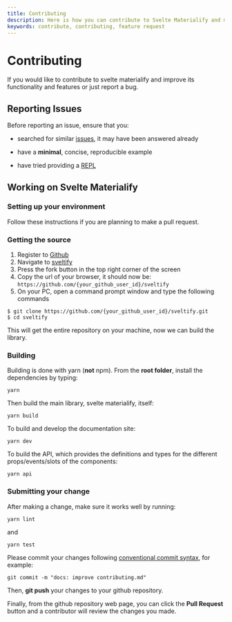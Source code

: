 ```yaml
---
title: Contributing
description: Here is how you can contribute to Svelte Materialify and make the world a better place.
keywords: contribute, contributing, feature request
---
```


# Contributing

If you would like to contribute to svelte materialify and improve its functionality and features or just report a bug.

## Reporting Issues

Before reporting an issue, ensure that you:

- searched for similar [issues](https://github.com/TheComputerM/sveltify/issues), it may have been answered already

- have a **minimal**, concise, reproducible example

- have tried providing a [REPL](https://svelte.dev/repl/9982308600f043f3aeb43fb3b17f35b5?version=3.37.0)

## Working on Svelte Materialify

### Setting up your environment

Follow these instructions if you are planning to make a pull request.

### Getting the source

1.  Register to [Github](https://github.com/)
2.  Navigate to [sveltify](https://github.com/TheComputerM/sveltify)
3.  Press the fork button in the top right corner of the screen
4.  Copy the url of your browser, it should now be: `https://github.com/{your_github_user_id}/sveltify`
5.  On your PC, open a command prompt window and type the following commands

```shell
$ git clone https://github.com/{your_github_user_id}/sveltify.git
$ cd sveltify
```

This will get the entire repository on your machine, now we can build the library.

### Building

Building is done with yarn (**not** npm). From the **root folder**, install the dependencies by typing:

```shell
yarn
```

Then build the main library, svelte materialify, itself:

```shell
yarn build
```

To build and develop the documentation site:

```shell
yarn dev
```

To build the API, which provides the definitions and types for the different props/events/slots of the components:

```shell
yarn api
```

### Submitting your change

After making a change, make sure it works well by running:

```shell
yarn lint
```

and

```shell
yarn test
```

Please commit your changes following [conventional commit syntax](https://github.com/conventional-changelog/commitlint/#what-is-commitlint), for example:

```shell
git commit -m "docs: improve contributing.md"
```

Then, **git push** your changes to your github repository.

Finally, from the github repository web page, you can click the **Pull Request** button and a contributor will review the changes you made.
